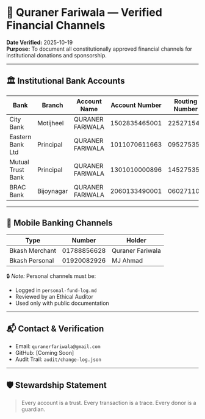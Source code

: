 # 🏦 Quraner Fariwala — Verified Financial Channels

**Date Verified:** 2025-10-19  
**Purpose:** To document all constitutionally approved financial channels for institutional donations and sponsorship.

---

## 🏛️ Institutional Bank Accounts

| Bank               | Branch         | Account Name       | Account Number     | Routing Number |
|--------------------|----------------|---------------------|--------------------|----------------|
| City Bank          | Motijheel      | QURANER FARIWALA    | 1502835465001      | 225271548      |
| Eastern Bank Ltd   | Principal      | QURANER FARIWALA    | 1011070611663      | 095275358      |
| Mutual Trust Bank  | Principal      | QURANER FARIWALA    | 1301010000896      | 145275358      |
| BRAC Bank          | Bijoynagar     | QURANER FARIWALA    | 2060133490001      | 060271103      |

---

## 📱 Mobile Banking Channels

| Type             | Number        | Holder         |
|------------------|---------------|----------------|
| Bkash Merchant   | 01788856628   | Quraner Fariwala |
| Bkash Personal   | 01920082926   | MJ Ahmad       |

🔒 *Note:* Personal channels must be:

- Logged in `personal-fund-log.md`  
- Reviewed by an Ethical Auditor  
- Used only with public documentation

---

## 📬 Contact & Verification

- Email: `quranerfariwala@gmail.com`  
- GitHub: [Coming Soon]  
- Audit Trail: `audit/change-log.json`

---

## 🛡️ Stewardship Statement

> Every account is a trust. Every transaction is a trace. Every donor is a guardian.


